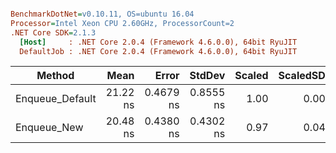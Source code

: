 ``` ini

BenchmarkDotNet=v0.10.11, OS=ubuntu 16.04
Processor=Intel Xeon CPU 2.60GHz, ProcessorCount=2
.NET Core SDK=2.1.3
  [Host]     : .NET Core 2.0.4 (Framework 4.6.0.0), 64bit RyuJIT
  DefaultJob : .NET Core 2.0.4 (Framework 4.6.0.0), 64bit RyuJIT


```
|          Method |     Mean |     Error |    StdDev | Scaled | ScaledSD |
|---------------- |---------:|----------:|----------:|-------:|---------:|
| Enqueue_Default | 21.22 ns | 0.4679 ns | 0.8555 ns |   1.00 |     0.00 |
|     Enqueue_New | 20.48 ns | 0.4380 ns | 0.4302 ns |   0.97 |     0.04 |
